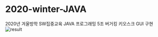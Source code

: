 # 2020-winter-JAVA
2020년 겨울방학 SW집중교육 JAVA 프로그래밍
5조 버거킹 키오스크 GUI 구현 
![result](/KioskProject/image/2등.jpg)
